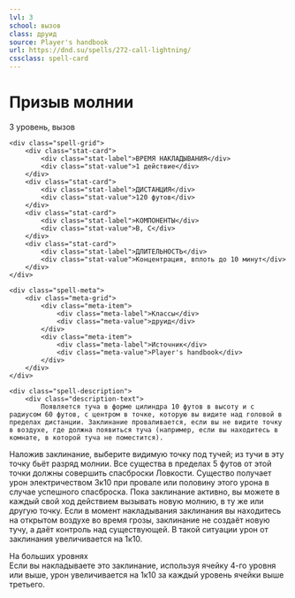 ```yaml
---
lvl: 3
school: вызов
class: друид
source: Player's handbook
url: https://dnd.su/spells/272-call-lightning/
cssclass: spell-card
---
```


<div class="spell-container">
    <div class="spell-header">
        <h1 class="spell-name">Призыв молнии</h1>
        <div class="spell-level">3 уровень, вызов</div>
    </div>
    
    <div class="spell-grid">
        <div class="stat-card">
            <div class="stat-label">ВРЕМЯ НАКЛАДЫВАНИЯ</div>
            <div class="stat-value">1 действие</div>
        </div>
        <div class="stat-card">
            <div class="stat-label">ДИСТАНЦИЯ</div>
            <div class="stat-value">120 футов</div>
        </div>
        <div class="stat-card">
            <div class="stat-label">КОМПОНЕНТЫ</div>
            <div class="stat-value">В, С</div>
        </div>
        <div class="stat-card">
            <div class="stat-label">ДЛИТЕЛЬНОСТЬ</div>
            <div class="stat-value">Концентрация, вплоть до 10 минут</div>
        </div>
    </div>
    
    <div class="spell-meta">
        <div class="meta-grid">
            <div class="meta-item">
                <div class="meta-label">Классы</div>
                <div class="meta-value">друид</div>
            </div>
            <div class="meta-item">
                <div class="meta-label">Источник</div>
                <div class="meta-value">Player's handbook</div>
            </div>
        </div>
    </div>
    
    <div class="spell-description">
        <div class="description-text">
            Появляется туча в форме цилиндра 10 футов в высоту и с радиусом 60 футов, с центром в точке, которую вы видите над головой в пределах дистанции. Заклинание проваливается, если вы не видите точку в воздухе, где должна появиться туча (например, если вы находитесь в комнате, в которой туча не поместится).
Наложив заклинание, выберите видимую точку под тучей; из тучи в эту точку бьёт разряд молнии. Все существа в пределах 5 футов от этой точки должны совершить спасброски Ловкости. Существо получает урон электричеством 3к10 при провале или половину этого урона в случае успешного спасброска. Пока заклинание активно, вы можете в каждый свой ход действием вызывать новую молнию, в ту же или другую точку.
Если в момент накладывания заклинания вы находитесь на открытом воздухе во время грозы, заклинание не создаёт новую тучу, а даёт контроль над существующей. В такой ситуации урон от заклинания увеличивается на 1к10.
        </div>
        <div class="higher-levels">
            <div class="higher-levels-title">На больших уровнях</div>
            <div class="higher-levels-text">
                Если вы накладываете это заклинание, используя ячейку 4-го уровня или выше, урон увеличивается на 1к10 за каждый уровень ячейки выше третьего.
            </div>
        </div>
    </div>
</div>